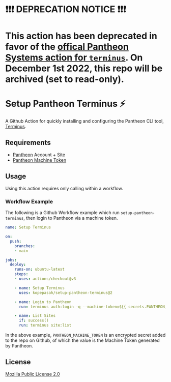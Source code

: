 # ❗❗❗ DEPRECATION NOTICE ❗❗❗

# This action has been deprecated in favor of the [offical Pantheon Systems action for `terminus`](https://github.com/pantheon-systems/terminus-github-actions). On December 1st 2022, this repo will be archived (set to read-only).

# Setup Pantheon Terminus :zap:

A Github Action for quickly installing and configuring the Pantheon CLI tool, [Terminus](https://github.com/pantheon-systems/terminus).

## Requirements

- [Pantheon](https://pantheon.io) Account + Site
- [Pantheon Machine Token](https://pantheon.io/docs/machine-tokens)

## Usage

Using this action requires only calling within a workflow.

### Workflow Example

The following is a Github Workflow example which run `setup-pantheon-terminus`, then login to Pantheon via a machine token.

```yaml
name: Setup Terminus

on:
  push:
    branches:
    - main

jobs:
  deploy:
    runs-on: ubuntu-latest
    steps:
    - uses: actions/checkout@v3

    - name: Setup Terminus
      uses: kopepasah/setup-pantheon-terminus@2

    - name: Login to Pantheon
      run: terminus auth:login -q --machine-token=${{ secrets.PANTHEON_MACHINE_TOKEN }}

    - name: List Sites
      if: success()
      run: terminus site:list
```

In the above example, `PANTHEON_MACHINE_TOKEN` is an encrypted secret added to the repo on Github, of which the value is the Machine Token generated by Pantheon.

## License

[Mozilla Public License 2.0](LICENSE)
